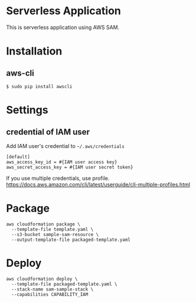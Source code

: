# Serverless Application
This is serverless application using AWS SAM.

# Installation
## aws-cli
```
$ sudo pip install awscli
```

# Settings
## credential of IAM user
Add IAM user's credential to `~/.aws/credentials`

```
[default]
aws_access_key_id = #{IAM user access key}
aws_secret_access_key = #{IAM user secret token}
```

If you use multiple credentials, use profile.
https://docs.aws.amazon.com/cli/latest/userguide/cli-multiple-profiles.html

# Package
```
aws cloudformation package \
  --template-file template.yaml \
  --s3-bucket sample-sam-resource \
  --output-template-file packaged-template.yaml
```

# Deploy
```
aws cloudformation deploy \
  --template-file packaged-template.yaml \
  --stack-name sam-sample-stack \
  --capabilities CAPABILITY_IAM
```
